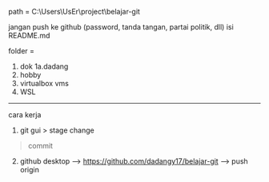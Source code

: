 path = C:\Users\UsEr\project\belajar-git

jangan push ke github (password, tanda tangan, partai politik, dll)
isi README.md

folder =
1. dok
  1a.dadang
2. hobby
3. virtualbox vms
4. WSL

-------------
cara kerja
1. git gui > stage change
  > commit
2. github desktop --> https://github.com/dadangy17/belajar-git --> push origin



